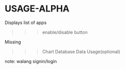 # USAGE-ALPHA
Displays list of apps
>>> enable/disable button

Missing
>>>Chart
>>>Database
>>>Data Usage(optional)

note: walang signin/login
